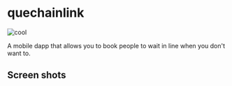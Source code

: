 # quechainlink
![cool](https://user-images.githubusercontent.com/41366455/169011111-f72f8372-cfa0-46ca-bba1-fd12775cd223.png)


A mobile dapp that allows you to book people to wait in line when you don't want to.

## Screen shots

